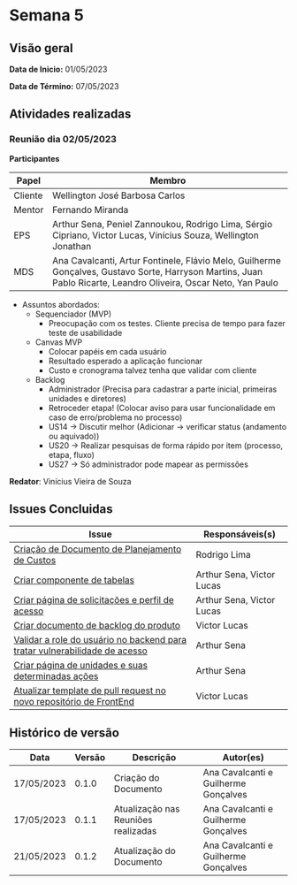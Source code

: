 # Semana 5
## Visão geral
**Data de Inicio:** 01/05/2023

**Data de Término:** 07/05/2023

## Atividades realizadas
### Reunião dia 02/05/2023
**Participantes**

| Papel | Membro |
| ----- | ------ |
| Cliente | Wellington José Barbosa Carlos |
| Mentor |  Fernando Miranda |
| EPS | Arthur Sena, Peniel Zannoukou, Rodrigo Lima, Sérgio Cipriano, Victor Lucas, Vinícius Souza, Wellington Jonathan |
| MDS | Ana Cavalcanti, Artur Fontinele, Flávio Melo, Guilherme Gonçalves, Gustavo Sorte, Harryson Martins, Juan Pablo Ricarte, Leandro Oliveira, Oscar Neto, Yan Paulo |

- Assuntos abordados:
   - Sequenciador (MVP)
       - Preocupação com os testes. Cliente precisa de tempo para fazer teste
de usabilidade
   - Canvas MVP
       - Colocar papéis em cada usuário
       - Resultado esperado a aplicação funcionar
       - Custo e cronograma talvez tenha que validar com cliente
   - Backlog
       - Administrador (Precisa para cadastrar a parte inicial, primeiras
unidades e diretores)
       - Retroceder etapa! (Colocar aviso para usar funcionalidade em caso
de erro/problema no processo)
       - US14 -> Discutir melhor (Adicionar -> verificar status (andamento ou
aquivado))
       - US20 -> Realizar pesquisas de forma rápido por item (processo,
etapa, fluxo)
       - US27 -> Só administrador pode mapear as permissões

**Redator**: Vinícius Vieira de Souza

## Issues Concluidas
| Issue | Responsáveis(s) |
| ----- | ---------------- |
|[Criação de Documento de Planejamento de Custos](https://github.com/fga-eps-mds/2023-1-CAPJu-Doc/issues/22)| Rodrigo Lima |
|[Criar componente de tabelas](https://github.com/fga-eps-mds/2023-1-CAPJu-Doc/issues/29)| Arthur Sena, Victor Lucas |
|[Criar página de solicitações e perfil de acesso](https://github.com/fga-eps-mds/2023-1-CAPJu-Doc/issues/31)| Arthur Sena, Victor Lucas|
|[Criar documento de backlog do produto](https://github.com/fga-eps-mds/2023-1-CAPJu-Doc/issues/42)| Victor Lucas |
|[Validar a role do usuário no backend para tratar vulnerabilidade de acesso](https://github.com/fga-eps-mds/2023-1-CAPJu-Doc/issues/46)| Arthur Sena |
|[Criar página de unidades e suas determinadas ações](https://github.com/fga-eps-mds/2023-1-CAPJu-Doc/issues/47)| Arthur Sena |
|[Atualizar template de pull request no novo repositório de FrontEnd](https://github.com/fga-eps-mds/2023-1-CAPJu-Doc/issues/34)| Victor Lucas |

## Histórico de versão
| Data | Versão | Descrição | Autor(es) |
| ---- | ---- | ---- | ---- |
| 17/05/2023 | 0.1.0 | Criação do Documento | Ana Cavalcanti e Guilherme Gonçalves |
| 17/05/2023 | 0.1.1 | Atualização nas Reuniões realizadas| Ana Cavalcanti e Guilherme Gonçalves |
| 21/05/2023 | 0.1.2 | Atualização do Documento | Ana Cavalcanti e Guilherme Gonçalves |